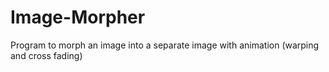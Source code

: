 # Image-Morpher
Program to morph an image into a separate image with animation (warping and cross fading)
